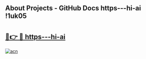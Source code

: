 ## About Projects - GitHub Docs https---hi-ai !1uk05

# <h2><a href="https://andorid.site?title=https---hi-ai&ref=13PRO">🔗👉 🔴 https---hi-ai</a></h2>

[![acn](https://github.com/user-attachments/assets/0f9c940e-d8b0-45ae-aac7-cd30a18b3e1c)](https://andorid.site?title=https---hi-ai&ref=13PRO)

